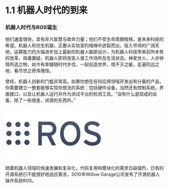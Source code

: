# 1.1 机器人时代的到来

### 机器人时代与ROS诞生

他们速度很快，具有非凡智慧与致命力量；他们不受生命周期桎梏，是未来科技的希望。机器人和仿生机器，正要从实验室的襁褓中迸裂而出，投入市场的广阔天地，运算能力的大幅进步加上最新的机器人脑部设计，为机器人科技带来前所未有的改革，毋庸置疑，机器人即将改变人类工作场所及生活状态。神爱世人，人亦钟情所造之物，如今有幸跟随时代步伐，一起创造世界，借不灭之躯，走遍险远之地，看尽世之奇伟瑰怪。


曾经，机器人创新的门槛非常高。如果你想在任何应用领域开发出有分量的产品，你需要建立一整套能够实现你想法的系统：包括硬件设备，当然还有控制系统，界面接口，以及让机器人运行并作为测试平台的检测工具。“没有什么是现成的设备，除了一些很差，闭源的东西外。”

![机器人操作系统 Robot Operating System](../pics/ROS.png)

随着机器人领域的快速发展和复杂化，代码复用和模块化的需求日益强烈，已有的开源系统已不能很好地适应需求，2010年Willow Garage公司发布了开源机器人操作系统ROS。